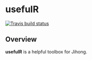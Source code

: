 
# usefulR

[![Travis build
status](https://travis-ci.org/JihongZ/usefulR.svg?branch=master)](https://travis-ci.org/JihongZ/usefulR)

## Overview

**usefulR** is a helpful toolbox for Jihong.
